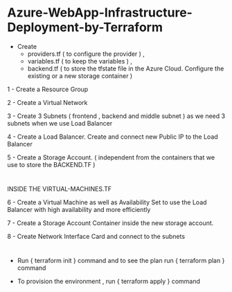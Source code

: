 # Azure-WebApp-Infrastructure-Deployment-by-Terraform

- Create 
    - providers.tf ( to configure the provider ) , 
    - variables.tf ( to keep the variables ) , 
    - backend.tf ( to store the tfstate file in the Azure Cloud. Configure the existing or a new storage container )


1 - Create a Resource Group

2 - Create a Virtual Network

3 - Create 3 Subnets ( frontend , backend and middle subnet ) as we need 3 subnets when we use Load Balancer

4 - Create a Load Balancer. Create and connect new Public IP to the Load Balancer

5 - Create a Storage Account. ( independent from the containers that we use to store the BACKEND.TF )
#
INSIDE THE VIRTUAL-MACHINES.TF 

6 - Create a Virtual Machine as well as Availability Set to use the Load Balancer with high availability and more efficiently 

7 - Create a Storage Account Container inside the new storage account.

8 - Create Network Interface Card and connect to the subnets
#

- Run { terraform init } command and to see the plan run { terraform plan } command

- To provision the environment , run { terraform apply } command
